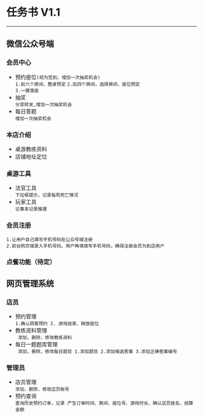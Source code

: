 # 任务书 V1.1

----------

## 微信公众号端


### 会员中心
- 预约座位`(视为签到，增加一次抽奖机会)`  
`1.前六个房间，整桌预定` 
`2.后四个房间，选择房间，座位预定`  
`3.一键落座`
- 抽奖  
`分享转发,增加一次抽奖机会`
- 每日答题  
`增加一次抽奖机会`

### 本店介绍
- 桌游教练资料
- 店铺地址定位
 
### 桌游工具
- 法官工具  
`下拉框提示，记录每局死亡情况`
- 玩家工具  
`记事本记录推理`

### 会员注册  
`1.让用户自己填写手机号码在公众号端注册`  
`2.前台网页端录入手机号码，用户再填填写手机号码，确保注册会员为到店用户`
### 点餐功能（待定）
  
  
  
## 网页管理系统

### 店员
- 预约管理  
`1.确认顾客预约 2. 游戏结束，释放座位`
- 教练资料管理  
` 添加，删除，修改教练资料`
- 每日一题题库管理  
` 添加，删除，修改每日题目 1.添加题目 2.添加候选答案 3.添加正确答案编号`
### 管理员
- 店员管理  
`添加，删除，修改店员帐号`
- 预约查询  
`查询历史预约订单，记录 产生订单时间、房间、座位号、游戏时长、确认店员姓名、结算金额`


